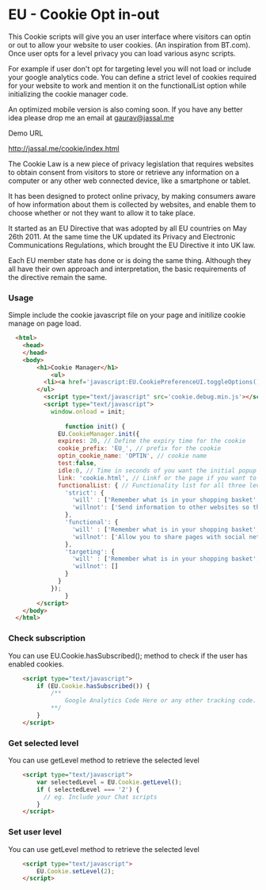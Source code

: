 EU - Cookie Opt in-out
================

This Cookie scripts will give you an user interface where visitors can optin or out to allow your website to user cookies. (An inspiration from BT.com). Once user opts for a level privacy you can load various async scripts. 

For example if user don't opt for targeting level you will not load or include your google analytics code. You can define a strict level of cookies required for your website to work and mention it on the functionalList option while initializing the cookie manager code. 

An optimized mobile version is also coming soon. If you have any better idea please drop me an email at gaurav@jassal.me

Demo URL 

http://jassal.me/cookie/index.html

The Cookie Law is a new piece of privacy legislation that requires websites to obtain consent from visitors to store or retrieve any information on a computer or any other web connected device, like a smartphone or tablet.

It has been designed to protect online privacy, by making consumers aware of how information about them is collected by websites, and enable them to choose whether or not they want to allow it to take place.

It started as an EU Directive that was adopted by all EU countries on May 26th 2011.  At the same time the UK updated its Privacy and Electronic Communications Regulations, which brought the EU Directive it into UK law. 

Each EU member state has done or is doing the same thing. Although they all have their own approach and interpretation, the basic requirements of the directive remain the same.


### Usage ####

Simple include the cookie javascript file on your page and initilize cookie manage on page load.

```html
  <html>
    <head>
    </head>
    <body>
        <h1>Cookie Manager</h1>
        	<ul>
          <li><a href='javascript:EU.CookiePreferenceUI.toggleOptions();void(0);'>Change Settings</a></li>
        </ul>
          <script type="text/javascript" src='cookie.debug.min.js'></script>
          <script type="text/javascript">
            window.onload = init;
    
        		function init() {
              EU.CookieManager.init({
              expires: 20, // Define the expiry time for the cookie
              cookie_prefix: 'EU_', // prefix for the cookie
              optin_cookie_name: 'OPTIN', // cookie name
              test:false, 
              idle:0, // Time in seconds of you want the initial popup to close automatically if user dont intract with it. 
              link: 'cookie.html', // Linkf or the page if you want to include a page for cookie information for user. 
              functionalList: { // Functionality list for all three levels. 
                'strict': {
                  'will' : ['Remember what is in your shopping basket', 'Remember cookie access level.'],
                  'willnot': ['Send information to other websites so that advertising is more relevant to you', 'Remember your log-in details', 'Improve overall performance of the website', 'Provide you with live, online chat support']
                },
                'functional': {
                  'will' : ['Remember what is in your shopping basket', 'Remember cookie access level.','Remember your log-in details','Make sure the website looks consistent','Offer live chat support'],
                  'willnot': ['Allow you to share pages with social networks like Facebook', 'Allow you to comment on blogs', 'Send information to other websites so that advertising is more relevant to you']
                },
                'targeting': {
                  'will' : ['Remember what is in your shopping basket', 'Remember cookie access level.','Remember your log-in details','Make sure the website looks consistent','Offer live chat support','Send information to other websites so that advertising is more relevant to you'],
                  'willnot': []
                }
              }
            });
        		}
    	</script>
    </body>
  </html>
```

### Check subscription ####

You can use EU.Cookie.hasSubscribed(); method to check if the user has enabled cookies.

```html
    <script type="text/javascript">
        if (EU.Cookie.hasSubscribed()) {
            /**
                Google Analytics Code Here or any other tracking code.
            **/    
        }
    </script>
```

### Get selected level ####

You can use getLevel method to retrieve the selected level

```html
    <script type="text/javascript">
        var selectedLevel = EU.Cookie.getLevel();
        if ( selectedLevel === '2') {
          // eg. Include your Chat scripts 
        }
    </script>
```

### Set user level ####

You can use getLevel method to retrieve the selected level

```html
    <script type="text/javascript">
        EU.Cookie.setLevel(2);
    </script>
```